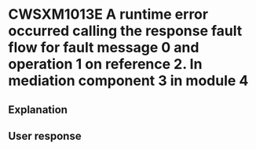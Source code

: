 # CWSXM1013E A runtime error occurred calling the response fault flow for fault message 0 and operation 1 on reference 2. In mediation component 3 in module 4

## Explanation

## User response
